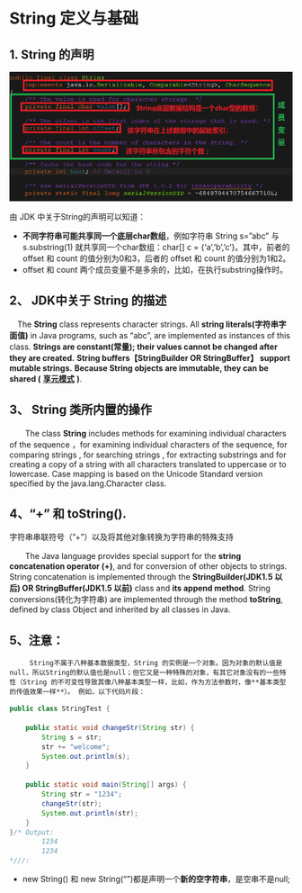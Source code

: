 # String 定义与基础

## 1. String 的声明

![](../../.gitbook/assets/image%20%28364%29.png)

由 JDK 中关于String的声明可以知道：

* **不同字符串可能共享同一个底层char数组**，例如字符串 String s=”abc” 与 s.substring\(1\) 就共享同一个char数组：char\[\] c = {‘a’,’b’,’c’}。其中，前者的 offset 和 count 的值分别为0和3，后者的 offset 和 count 的值分别为1和2。
* offset 和 count 两个成员变量不是多余的，比如，在执行substring操作时。

## 2、 JDK中关于 String 的描述

　The **String** class represents character strings. All **string literals\(字符串字面值\)** in Java programs, such as “abc”, are implemented as instances of this class. **Strings are constant\(常量\); their values cannot be changed after they are created.** **String buffers【StringBuilder OR StringBuffer】 support mutable strings.** **Because String objects are immutable, they can be shared \(** [**享元模式**](http://blog.csdn.net/justloveyou_/article/details/55045638) **\)**.

## 3、 String 类所内置的操作

　　The class **String** includes methods for examining individual characters of the sequence ，for examining individual characters of the sequence, for comparing strings , for searching strings , for extracting substrings and for creating a copy of a string with all characters translated to uppercase or to lowercase. Case mapping is based on the Unicode Standard version specified by the java.lang.Character class.

## 4、“+” 和 toString\(\).

字符串串联符号（”+”）以及将其他对象转换为字符串的特殊支持

　　The Java language provides special support for the **string concatenation operator \(+\)**, and for conversion of other objects to strings. String concatenation is implemented through the **StringBuilder\(JDK1.5 以后\) OR StringBuffer\(JDK1.5 以前\)** class and **its append method**. String conversions\(转化为字符串\) are implemented through the method **toString**, defined by class Object and inherited by all classes in Java.

## 5、注意：

         String不属于八种基本数据类型，String 的实例是一个对象。因为对象的默认值是null，所以String的默认值也是null；但它又是一种特殊的对象，有其它对象没有的一些特性（String 的不可变性导致其像八种基本类型一样，比如，作为方法参数时，像**基本类型的传值效果一样**）。 例如，以下代码片段：

```java
public class StringTest {

    public static void changeStr(String str) {
        String s = str;
        str += "welcome";
        System.out.println(s);
    }

    public static void main(String[] args) {
        String str = "1234";
        changeStr(str);
        System.out.println(str);
    }
}/* Output: 
        1234
        1234 
*///:
```

* new String\(\) 和 new String\(“”\)都是声明一个**新的空字符串**，是空串不是null;

